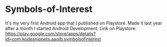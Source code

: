 # Symbols-of-Interest
It's my very first Android app that I published on Playstore.
Made it last year after a month I started Android Development.
Link on Playstore:
https://play.google.com/store/apps/details?id=com.kodesnippets.aaqib.symbolsofinterest
